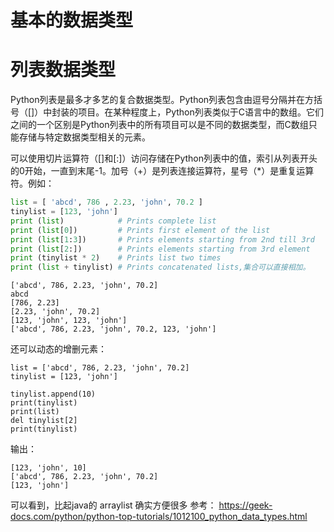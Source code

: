 # 基本的数据类型



# 列表数据类型
Python列表是最多才多艺的复合数据类型。Python列表包含由逗号分隔并在方括号（[]）中封装的项目。在某种程度上，Python列表类似于C语言中的数组。它们之间的一个区别是Python列表中的所有项目可以是不同的数据类型，而C数组只能存储与特定数据类型相关的元素。

可以使用切片运算符（[]和[:]）访问存储在Python列表中的值，索引从列表开头的0开始，一直到末尾-1。加号（+）是列表连接运算符，星号（*）是重复运算符。例如：

```python
list = [ 'abcd', 786 , 2.23, 'john', 70.2 ]
tinylist = [123, 'john']
print (list)            # Prints complete list
print (list[0])         # Prints first element of the list
print (list[1:3])       # Prints elements starting from 2nd till 3rd 
print (list[2:])        # Prints elements starting from 3rd element
print (tinylist * 2)    # Prints list two times
print (list + tinylist) # Prints concatenated lists,集合可以直接相加。
```

```
['abcd', 786, 2.23, 'john', 70.2]
abcd
[786, 2.23]
[2.23, 'john', 70.2]
[123, 'john', 123, 'john']
['abcd', 786, 2.23, 'john', 70.2, 123, 'john']
```

还可以动态的增删元素：

```
list = ['abcd', 786, 2.23, 'john', 70.2]
tinylist = [123, 'john']

tinylist.append(10)
print(tinylist)
print(list)
del tinylist[2]
print(tinylist) 
```
输出：
```
[123, 'john', 10]
['abcd', 786, 2.23, 'john', 70.2]
[123, 'john']
```
可以看到，比起java的 arraylist 确实方便很多
参考：
https://geek-docs.com/python/python-top-tutorials/1012100_python_data_types.html
